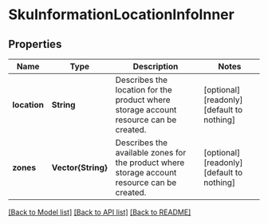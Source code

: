 # SkuInformationLocationInfoInner


## Properties
Name | Type | Description | Notes
------------ | ------------- | ------------- | -------------
**location** | **String** | Describes the location for the product where storage account resource can be created. | [optional] [readonly] [default to nothing]
**zones** | **Vector{String}** | Describes the available zones for the product where storage account resource can be created. | [optional] [readonly] [default to nothing]


[[Back to Model list]](../README.md#models) [[Back to API list]](../README.md#api-endpoints) [[Back to README]](../README.md)


